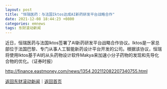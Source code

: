 ```yaml
---
layout: post
title: "恒瑞医药：与法国Iktos达成AI新药研发平台战略合作"
date: 2021-12-08 18:44:23 +0800
categories: emnews
tags: 东财滚动新闻
---
```


近日，恒瑞医药与法国Iktos签署了AI新药研发平台战略合作协议。Iktos是一家总部位于法国巴黎、专门从事人工智能新药设计平台开发的公司。根据该协议，恒瑞将使用Iktos基于AI的从头药物设计软件Makya来加速小分子药物的发现和先导化合物的优化。（证券时报）

<http://finance.eastmoney.com/news/1354,202112082207340755.html>

[返回东财滚动新闻](//finews.withounder.com/emnews/)｜[返回首页](//finews.withounder.com/)